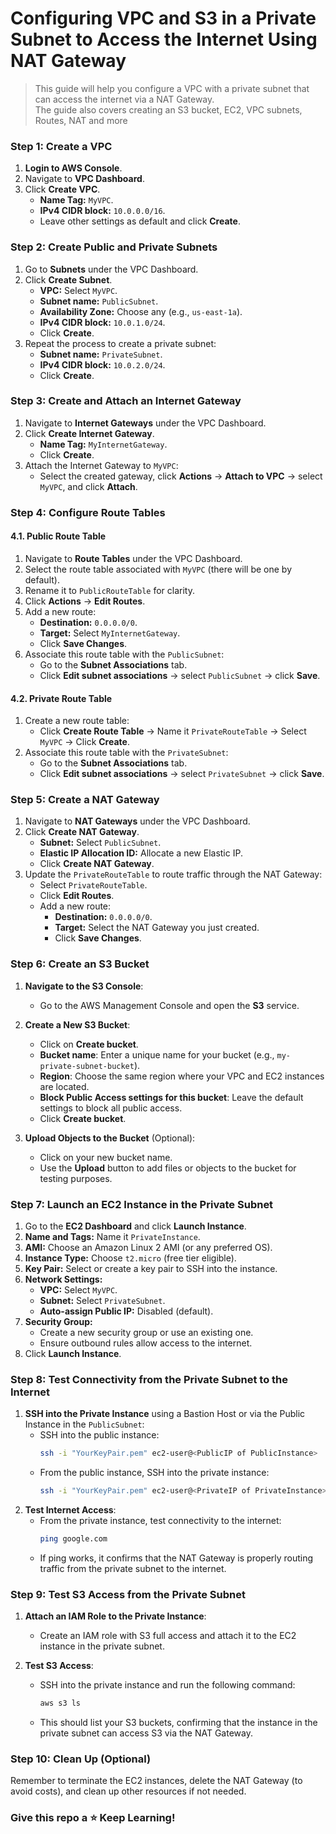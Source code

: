 #  Configuring VPC and S3 in a Private Subnet to Access the Internet Using NAT Gateway

> This guide will help you configure a VPC with a private subnet that can access the internet via a NAT Gateway.  
> The guide also covers creating an S3 bucket, EC2, VPC subnets, Routes, NAT and more

### Step 1: Create a VPC
1. **Login to AWS Console**.
2. Navigate to **VPC Dashboard**.
3. Click **Create VPC**.
   - **Name Tag:** `MyVPC`.
   - **IPv4 CIDR block:** `10.0.0.0/16`.
   - Leave other settings as default and click **Create**.

### Step 2: Create Public and Private Subnets
1. Go to **Subnets** under the VPC Dashboard.
2. Click **Create Subnet**.
   - **VPC:** Select `MyVPC`.
   - **Subnet name:** `PublicSubnet`.
   - **Availability Zone:** Choose any (e.g., `us-east-1a`).
   - **IPv4 CIDR block:** `10.0.1.0/24`.
   - Click **Create**.
3. Repeat the process to create a private subnet:
   - **Subnet name:** `PrivateSubnet`.
   - **IPv4 CIDR block:** `10.0.2.0/24`.
   - Click **Create**.

### Step 3: Create and Attach an Internet Gateway
1. Navigate to **Internet Gateways** under the VPC Dashboard.
2. Click **Create Internet Gateway**.
   - **Name Tag:** `MyInternetGateway`.
   - Click **Create**.
3. Attach the Internet Gateway to `MyVPC`:
   - Select the created gateway, click **Actions** -> **Attach to VPC** -> select `MyVPC`, and click **Attach**.

### Step 4: Configure Route Tables
#### 4.1. Public Route Table
1. Navigate to **Route Tables** under the VPC Dashboard.
2. Select the route table associated with `MyVPC` (there will be one by default).
3. Rename it to `PublicRouteTable` for clarity.
4. Click **Actions** -> **Edit Routes**.
5. Add a new route:
   - **Destination:** `0.0.0.0/0`.
   - **Target:** Select `MyInternetGateway`.
   - Click **Save Changes**.
6. Associate this route table with the `PublicSubnet`:
   - Go to the **Subnet Associations** tab.
   - Click **Edit subnet associations** -> select `PublicSubnet` -> click **Save**.

#### 4.2. Private Route Table
1. Create a new route table:
   - Click **Create Route Table** -> Name it `PrivateRouteTable` -> Select `MyVPC` -> Click **Create**.
2. Associate this route table with the `PrivateSubnet`:
   - Go to the **Subnet Associations** tab.
   - Click **Edit subnet associations** -> select `PrivateSubnet` -> click **Save**.

### Step 5: Create a NAT Gateway
1. Navigate to **NAT Gateways** under the VPC Dashboard.
2. Click **Create NAT Gateway**.
   - **Subnet:** Select `PublicSubnet`.
   - **Elastic IP Allocation ID:** Allocate a new Elastic IP.
   - Click **Create NAT Gateway**.
3. Update the `PrivateRouteTable` to route traffic through the NAT Gateway:
   - Select `PrivateRouteTable`.
   - Click **Edit Routes**.
   - Add a new route:
     - **Destination:** `0.0.0.0/0`.
     - **Target:** Select the NAT Gateway you just created.
     - Click **Save Changes**.

### Step 6: Create an S3 Bucket
1. **Navigate to the S3 Console**:
   - Go to the AWS Management Console and open the **S3** service.

2. **Create a New S3 Bucket**:
   - Click on **Create bucket**.
   - **Bucket name**: Enter a unique name for your bucket (e.g., `my-private-subnet-bucket`).
   - **Region**: Choose the same region where your VPC and EC2 instances are located.
   - **Block Public Access settings for this bucket**: Leave the default settings to block all public access.
   - Click **Create bucket**.

3. **Upload Objects to the Bucket** (Optional):
   - Click on your new bucket name.
   - Use the **Upload** button to add files or objects to the bucket for testing purposes.

### Step 7: Launch an EC2 Instance in the Private Subnet
1. Go to the **EC2 Dashboard** and click **Launch Instance**.
2. **Name and Tags:** Name it `PrivateInstance`.
3. **AMI:** Choose an Amazon Linux 2 AMI (or any preferred OS).
4. **Instance Type:** Choose `t2.micro` (free tier eligible).
5. **Key Pair:** Select or create a key pair to SSH into the instance.
6. **Network Settings:**
   - **VPC:** Select `MyVPC`.
   - **Subnet:** Select `PrivateSubnet`.
   - **Auto-assign Public IP:** Disabled (default).
7. **Security Group:** 
   - Create a new security group or use an existing one.
   - Ensure outbound rules allow access to the internet.
8. Click **Launch Instance**.

### Step 8: Test Connectivity from the Private Subnet to the Internet
1. **SSH into the Private Instance** using a Bastion Host or via the Public Instance in the `PublicSubnet`:
   - SSH into the public instance: 
     ```bash
     ssh -i "YourKeyPair.pem" ec2-user@<PublicIP of PublicInstance>
     ```
   - From the public instance, SSH into the private instance:
     ```bash
     ssh -i "YourKeyPair.pem" ec2-user@<PrivateIP of PrivateInstance>
     ```
2. **Test Internet Access**:
   - From the private instance, test connectivity to the internet:
     ```bash
     ping google.com
     ```
   - If ping works, it confirms that the NAT Gateway is properly routing traffic from the private subnet to the internet.

### Step 9: Test S3 Access from the Private Subnet
1. **Attach an IAM Role to the Private Instance**:
   - Create an IAM role with S3 full access and attach it to the EC2 instance in the private subnet.

2. **Test S3 Access**:
   - SSH into the private instance and run the following command:
     ```bash
     aws s3 ls
     ```
   - This should list your S3 buckets, confirming that the instance in the private subnet can access S3 via the NAT Gateway.

### Step 10: Clean Up (Optional)
Remember to terminate the EC2 instances, delete the NAT Gateway (to avoid costs), and clean up other resources if not needed.

### Give this repo a :star: Keep Learning!
